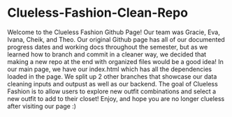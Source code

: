 # Clueless-Fashion-Clean-Repo

Welcome to the Clueless Fashion Github Page! Our team was Gracie, Eva, Ivana, Cheik, and Theo. Our original Github page has all of our documented progress dates and working docs throughout the semester, but as we learned how to branch and commit in a cleaner way, we decided that making a new repo at the end with organized files would be a good idea! In our main page, we have our index.html which has all the dependencies loaded in the page. We split up 2 other branches that showcase our data cleaning inputs and outpust as well as our backend. The goal of Clueless Fashion is to allow users to explore new outfit combinations and select a new outfit to add to their closet! Enjoy, and hope you are no longer clueless after visiting our page :)
